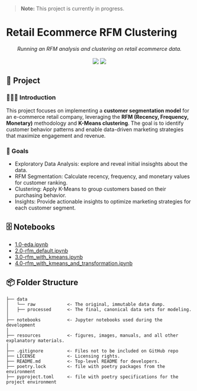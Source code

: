 > **Note:** This project is currently in progress.

# Retail Ecommerce RFM Clustering 

<div align="center">
  <em>Running an RFM analysis and clustering on retail ecommerce data.</em>
</div>

<br>

<div align="center">
<img src="https://img.shields.io/badge/python-3670A0?style=for-the-badge&logo=python&logoColor=ffdd54">
<img src="https://img.shields.io/badge/scikit--learn-%23F7931E.svg?style=for-the-badge&logo=scikit-learn&logoColor=white">
</div>

## 📖 Project

### 👨🏻‍🏫 Introduction

This project focuses on implementing a **customer segmentation model** for an e-commerce retail company, leveraging the **RFM (Recency, Frequency, Monetary)** methodology and **K-Means clustering**. The goal is to identify customer behavior patterns and enable data-driven marketing strategies that maximize engagement and revenue.

### 🎯 Goals

- Exploratory Data Analysis: explore and reveal initial insisghts about the data.
- RFM Segmentation: Calculate recency, frequency, and monetary values for customer ranking.
- Clustering: Apply K-Means to group customers based on their purchasing behavior.
- Insights: Provide actionable insights to optimize marketing strategies for each customer segment.

## 🗄 Notebooks

- [1.0-eda.ipynb](notebooks/1.0-eda.ipynb)
- [2.0-rfm_default.ipynb](notebooks/2.0-rfm_default.ipynb)
- [3.0-rfm_with_kmeans.ipynb](notebooks/3.0-rfm_with_kmeans.ipynb)
- [4.0-rfm_with_kmeans_and_transformation.ipynb](notebooks/4.0-rfm_with_kmeans_and_transformation.ipynb)

## 📦 Folder Structure

    ├── data
    │   └── raw            <- The original, immutable data dump.
    │   ├── processed      <- The final, canonical data sets for modeling.
    │
    ├── notebooks          <- Jupyter notebooks used during the development
    │
    ├── resources          <- figures, images, manuals, and all other explanatory materials.
    │
    ├── .gitignore         <- Files not to be included on GitHub repo
    ├── LICENSE            <- Licensing rights.
    ├── README.md          <- Top-level README for developers.
    ├── poetry.lock        <- file with poetry packages from the environment
    ├── pyproject.toml     <- file with poetry specifications for the project environment